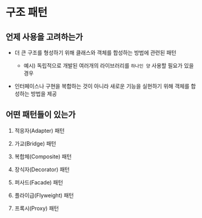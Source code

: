 # 구조 패턴 #

## 언제 사용을 고려하는가 ##

* 더 큰 구조를 형성하기 위해 클래스와 객체를 합성하는 방법에 관련된 패턴
    * 예시) 독립적으로 개발된 여러개의 라이브러리를 `하나인 양` 사용할 필요가 있을 경우
    
* 인터페이스나 구현을 복합하는 것이 아니라 새로운 기능을 실현하기 위해 객체를 합성하는 방법을 제공

## 어떤 패턴들이 있는가 ##

1. 적응자(Adapter) 패턴  

2. 가교(Bridge) 패턴

3. 복합체(Composite) 패턴

4. 장식자(Decorator) 패턴

5. 퍼사드(Facade) 패턴

6. 플라이급(Flyweight) 패턴

7. 프록시(Proxy) 패턴